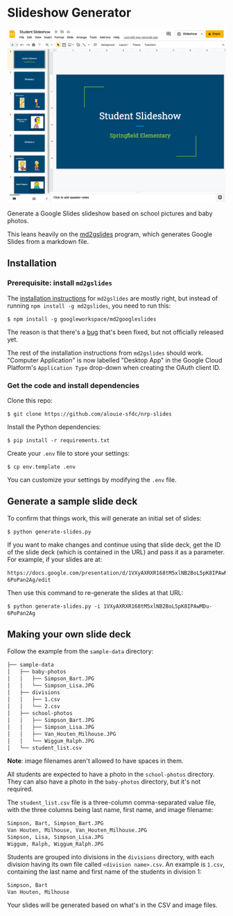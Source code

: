 # Slideshow Generator

![Screenshot of slideshow](doc-images/slideshow-image.png)

Generate a Google Slides slideshow based on school pictures and baby photos.

This leans heavily on the [md2gslides](https://github.com/googleworkspace/md2googleslides) program, which generates Google Slides from a markdown file.

## Installation

### Prerequisite: install `md2gslides`

The [installation instructions](https://github.com/googleworkspace/md2googleslides#installation-and-usage) for `md2gslides` are mostly right, but instead of running `npm install -g md2gslides`, you need to run this:
```
$ npm install -g googleworkspace/md2googleslides
```

The reason is that there's a [bug](https://github.com/googleworkspace/md2googleslides/issues/95#issuecomment-1004022204) that's been fixed, but not officially released yet.

The rest of the installation instructions from `md2gslides` should work. "Computer Application" is now labelled "Desktop App" in the Google Cloud Platform's `Application Type` drop-down when creating the OAuth client ID.

### Get the code and install dependencies

Clone this repo:
```
$ git clone https://github.com/alouie-sfdc/nrp-slides
```

Install the Python dependencies:
```
$ pip install -r requirements.txt
```

Create your `.env` file to store your settings:
```
$ cp env.template .env
```
You can customize your settings by modifying the `.env` file.

## Generate a sample slide deck

To confirm that things work, this will generate an initial set of slides:
```
$ python generate-slides.py
```

If you want to make changes and continue using that slide deck, get the ID of the slide deck (which is contained in the URL) and pass it as a parameter. For example, if your slides are at:
```
https://docs.google.com/presentation/d/1VXyAXRXR168tM5xlNB2BoL5pK8IPAwMDu-6PoPan2Ag/edit
```
Then use this command to re-generate the slides at that URL:
```
$ python generate-slides.py -i 1VXyAXRXR168tM5xlNB2BoL5pK8IPAwMDu-6PoPan2Ag
```

## Making your own slide deck

Follow the example from the `sample-data` directory:
```
├── sample-data
│   ├── baby-photos
│   │   ├── Simpson_Bart.JPG
│   │   └── Simpson_Lisa.JPG
│   ├── divisions
│   │   ├── 1.csv
│   │   └── 2.csv
│   ├── school-photos
│   │   ├── Simpson_Bart.JPG
│   │   ├── Simpson_Lisa.JPG
│   │   ├── Van_Houten_Milhouse.JPG
│   │   └── Wiggum_Ralph.JPG
│   └── student_list.csv
```
**Note**: image filenames aren't allowed to have spaces in them.

All students are expected to have a photo in the `school-photos` directory. They can also have a photo in the `baby-photos` directory, but it's not required.

The `student_list.csv` file is a three-column comma-separated value file, with the three columns being last name, first name, and image filename:
```
Simpson, Bart, Simpson_Bart.JPG
Van Houten, Milhouse, Van_Houten_Milhouse.JPG
Simpson, Lisa, Simpson_Lisa.JPG
Wiggum, Ralph, Wiggum_Ralph.JPG
```

Students are grouped into divisions in the `divisions` directory, with each division having its own file called `<division name>.csv`. An example is `1.csv`, containing the last name and first name of the students in division 1:
```
Simpson, Bart
Van Houten, Milhouse
```

Your slides will be generated based on what's in the CSV and image files.